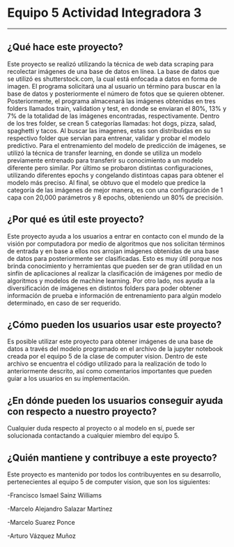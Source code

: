# Equipo 5 Actividad Integradora 3
---
## ¿Qué hace este proyecto?
Este proyecto se realizó utilizando la técnica de web data scraping para recolectar imágenes de una base de datos en línea. La base de datos que se utilizó es shutterstock.com, la cual está enfocada a datos en forma de imagen. El programa solicitará una al usuario un término para buscar en la base de datos y posteriormente el número de fotos que se quieren obtener. Posteriormente, el programa almacenará las imágenes obtenidas en tres folders llamados train, validation y test, en donde se enviaran el 80%, 13% y 7% de la totalidad de las imágenes encontradas, respectivamente. Dentro de los tres folder, se crean 5 categorías llamadas: hot dogs, pizza, salad, spaghetti y tacos. Al buscar las imagenes, estas son distribuidas en su respectivo folder que servían para entrenar, validar y probar el modelo predictivo. Para el entrenamiento del modelo de predicción de imágenes, se utilizó la técnica de transfer learning, en donde se utiliza un modelo previamente entrenado para transferir su conocimiento a un modelo diferente pero similar. Por último se probaron distintas configuraciones, utilizando diferentes epochs y congelando distintoas capas para obtener el modelo más preciso. Al final, se obtuvo que el modelo que predice la categoría de las imágenes de mejor manera, es con una configuración de 1 capa con 20,000 parámetros y 8 epochs, obteniendo un 80% de precisión. 
## ¿Por qué es útil este proyecto?
Este proyecto ayuda a los usuarios a entrar en contacto con el mundo de la visión por computadora por medio de algoritmos que nos solicitan términos de entrada y en base a ellos nos arrojan imágenes obtenidas de una base de datos para posteriormente ser clasificadas. Esto es muy útil porque nos brinda conocimiento y herramientas que pueden ser de gran utilidad en un sinfín de aplicaciones al realizar la clasificación de imágenes por medio de algoritmos y modelos de machine learning. Por otro lado, nos ayuda a la diversificación de imágenes en distintos folders para poder obtener información de prueba e información de entrenamiento para algún modelo determinado, en caso de ser requerido.
## ¿Cómo pueden los usuarios usar este proyecto?
Es posible utilizar este proyecto para obtener imágenes de una base de datos a través del modelo programado en el archivo de la jupyter notebook creada por el equipo 5 de la clase de computer vision. Dentro de este archivo se encuentra el código utilizado para la realización de todo lo anteriormente descrito, así como comentarios importantes que pueden guiar a los usuarios en su implementación.
## ¿En dónde pueden los usuarios conseguir ayuda con respecto a nuestro proyecto?
Cualquier duda respecto al proyecto o al modelo en sí, puede ser solucionada contactando a cualquier miembro del equipo 5.
## ¿Quién mantiene y contribuye a este proyecto?
Este proyecto es mantenido por todos los contribuyentes en su desarrollo, pertenecientes al equipo 5 de computer vision, que son los siguientes:

-Francisco Ismael Sainz Williams

-Marcelo Alejandro Salazar Martínez

-Marcelo Suarez Ponce

-Arturo Vázquez Muñoz

